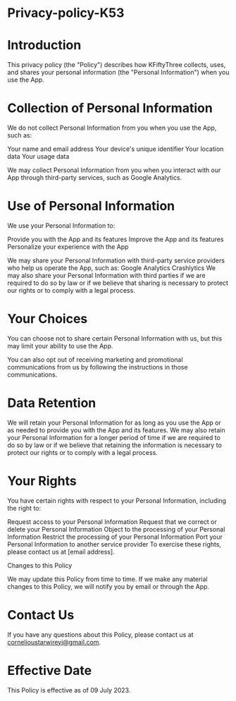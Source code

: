 # Privacy-policy-K53
# Introduction

This privacy policy (the "Policy") describes how KFiftyThree collects, uses, and shares your personal information (the "Personal Information") when you use the App.

# Collection of Personal Information

We do not collect Personal Information from you when you use the App, such as:

Your name and email address
Your device's unique identifier
Your location data
Your usage data

We may collect Personal Information from you when you interact with our App through third-party services, such as Google Analytics.

# Use of Personal Information

We use your Personal Information to:

Provide you with the App and its features
Improve the App and its features
Personalize your experience with the App

We may share your Personal Information with third-party service providers who help us operate the App, such as:
Google Analytics
Crashlytics
We may also share your Personal Information with third parties if we are required to do so by law or if we believe that sharing is necessary to protect our rights or to comply with a legal process.

# Your Choices

You can choose not to share certain Personal Information with us, but this may limit your ability to use the App.

You can also opt out of receiving marketing and promotional communications from us by following the instructions in those communications.

# Data Retention

We will retain your Personal Information for as long as you use the App or as needed to provide you with the App and its features. We may also retain your Personal Information for a longer period of time if we are required to do so by law or if we believe that retaining the information is necessary to protect our rights or to comply with a legal process.

# Your Rights

You have certain rights with respect to your Personal Information, including the right to:

Request access to your Personal Information
Request that we correct or delete your Personal Information
Object to the processing of your Personal Information
Restrict the processing of your Personal Information
Port your Personal Information to another service provider
To exercise these rights, please contact us at [email address].

Changes to this Policy

We may update this Policy from time to time. If we make any material changes to this Policy, we will notify you by email or through the App.

# Contact Us

If you have any questions about this Policy, please contact us at cornelioustarwireyi@gmail.com.

# Effective Date

This Policy is effective as of 09 July 2023.
